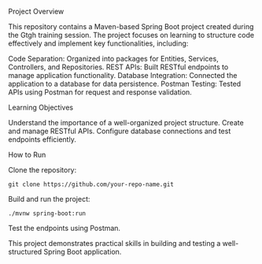 Project Overview

This repository contains a Maven-based Spring Boot project created during the Gtgh training session. 
The project focuses on learning to structure code effectively and implement key functionalities, including:

  Code Separation: Organized into packages for Entities, Services, Controllers, and Repositories.
  REST APIs: Built RESTful endpoints to manage application functionality.
  Database Integration: Connected the application to a database for data persistence.
  Postman Testing: Tested APIs using Postman for request and response validation.

Learning Objectives

  Understand the importance of a well-organized project structure.
  Create and manage RESTful APIs.
  Configure database connections and test endpoints efficiently.

How to Run

  Clone the repository:

    git clone https://github.com/your-repo-name.git

Build and run the project:

    ./mvnw spring-boot:run

  Test the endpoints using Postman.

This project demonstrates practical skills in building and testing a well-structured Spring Boot application.
